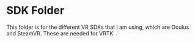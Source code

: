 # SDK Folder

This folder is for the different VR SDKs that I am using, which are Oculus and SteamVR. These are needed for VRTK.
